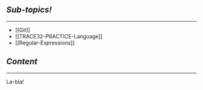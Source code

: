 ## *Sub-topics!*
---
* [[Git]]
* [[TRACE32-PRACTICE-Language]]
* [[Regular-Expressions]]
## *Content*
---
La-bla!